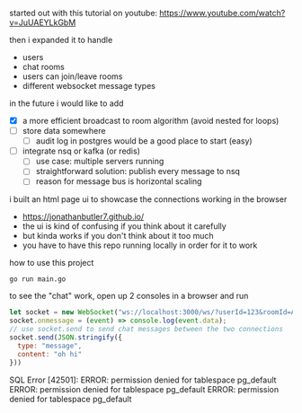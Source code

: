 started out with this tutorial on youtube:
https://www.youtube.com/watch?v=JuUAEYLkGbM

then i expanded it to handle
- users
- chat rooms 
- users can join/leave rooms
- different websocket message types

in the future i would like to add
- [x] a more efficient broadcast to room algorithm (avoid nested for loops)
- [ ] store data somewhere
  - [ ] audit log in postgres would be a good place to start (easy)
- [ ] integrate nsq or kafka (or redis)
  - [ ] use case: multiple servers running
  - [ ] straightforward solution: publish every message to nsq
  - [ ] reason for message bus is horizontal scaling

i built an html page ui to showcase the connections working in the browser
- https://jonathanbutler7.github.io/
- the ui is kind of confusing if you think about it carefully
- but kinda works if you don't think about it too much
- you have to have this repo running locally in order for it to work

how to use this project

```
go run main.go
```

to see the "chat" work, open up 2 consoles in a browser and run

```js
let socket = new WebSocket("ws://localhost:3000/ws/?userId=123&roomId=A");
socket.onmessage = (event) => console.log(event.data);
// use socket.send to send chat messages between the two connections
socket.send(JSON.stringify({ 
  type: "message", 
  content: "oh hi"
}))
```

SQL Error [42501]: ERROR: permission denied for tablespace pg_default
ERROR: permission denied for tablespace pg_default
ERROR: permission denied for tablespace pg_default